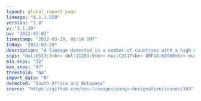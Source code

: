```yaml
---
layout: global_report_page
lineage: "B.1.1.529"
version: "2.0"
v: "3.1.20"
pv: "2022-02-02"
timestamp: "2022-03-29, 06:14 GMT"
today: "2022-03-29"
description: "A lineage detected in a number of countries with a high number of spike protein mutations, since named the Omicron Variant of Concern by the WHO. Designated through GitHub issues https://github.com/cov-lineages/pango-designation/issues/343"
snps: "del:6513:3<br> del:11283:9<br> nuc:C241T<br> ORF1A:K856R<br> nuc:C3037T<br> nuc:T5386G<br> ORF1A:A2710T<br> ORF1A:T3255I<br> ORF1A:P3395H<br> ORF1A:I3758V<br> nuc:T13195C<br> ORF1B:P314L<br> nuc:C15240T<br> ORF1B:I1566V<br> S:A67V<br> S:T95I<br> S:G339D<br> S:S371L<br> S:S373P<br> S:K417N<br> S:N440K<br> S:G446S<br> S:S477N<br> S:T478K<br> S:E484A<br> S:Q493R<br> S:G496S<br> S:Q498R<br> S:N501Y<br> S:T547K<br> S:D614G<br> S:H655Y<br> S:N679K<br> S:P681H<br> S:N764K<br> S:D796Y<br> S:N856K<br> S:Q954H<br> S:N969K<br> nuc:C25000T<br> E:T9I<br> M:D3G<br> M:Q19E<br> M:A63T<br> nuc:A27259C<br> nuc:C27807T<br> N:RG203KR"
min_snps: "32"
max_snps: "47"
threshold: "NA"
import_data: "N"
detected: "South Africa and Botswana"
source: "https://github.com/cov-lineages/pango-designation/issues/343"
---
```

